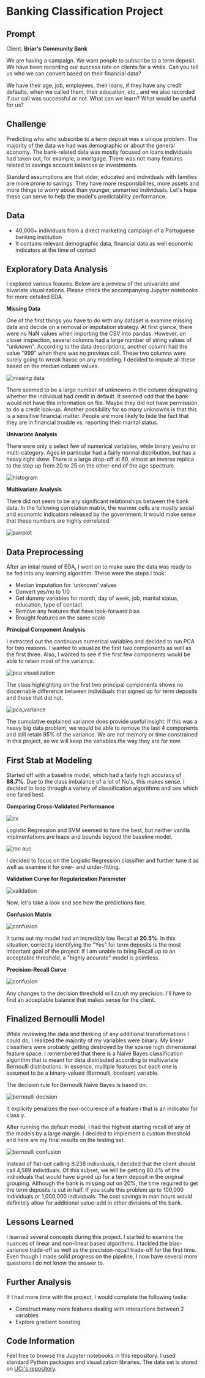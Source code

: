 # Banking Classification Project

## Prompt

Client: **Briar's Community Bank**

We are having a campaign. We want people to subscribe to a term deposit. We have been recording our success rate on clients for a while. Can you tell us who we can convert based on their financial data?

We have their age, job, employees, their loans, if they have any credit defaults, when we called them, their education, etc., and we also recorded if our call was successful or not. What can we learn? What would be useful for us?

## Challenge

Predicting who who subscribe to a term deposit was a unique problem. The majority of the data we had was demographic or about the general economy. The bank-related data was mostly focused on loans individuals had taken out, for example, a mortgage. There was not many features related to savings account balances or investments.

Standard assumptions are that older, educated and individuals with families are more prone to savings. They have more responsibilites, more assets and more things to worry about than younger, unmarried individuals. Let's hope these can serve to help the model's predictability performance.

## Data

- 40,000+ individuals from a direct marketing campaign of a Portuguese banking institution
- It contains relevant demographic data, financial data as well economic indicators at the time of contact

## Exploratory Data Analysis

I explored various feaures. Below are a preview of the univariate and bivariate visualizations. Please check the accompanying Jupyter notebooks for more detailed EDA.

**Missing Data**

One of the first things you have to do with any dataset is examine missing data and decide on a removal or imputation strategy. At first glance, there were no NaN values when importing the CSV into pandas. However, on closer inspection, several columns had a large number of string values of "unknown". According to the data descriptions, another column had the value "999" when there was no previous call. These two columns were surely going to wreak havoc on any modeling. I decided to impute all these based on the median column values.

![missing data](images/missing_data.png)

There seemed to be a large number of unknowns in the column designating whether the individual had credit in default. It seemed odd that the bank would not have this information on file. Maybe they did not have permission to do a credit look-up. Another possibility for so many unknowns is that this is a sensitive financial matter. People are more likely to hide the fact that they are in financial trouble vs. reporting their marital status.

**Univariate Analysis**

There were only a select few of numerical variables, while binary yes/no or multi-category. Ages in particular had a fairly normal distribution, but has a heavy right skew. There is a large drop-off at 60, almost an inverse replica to the step up from 20 to 25 on the other-end of the age spectrum.

![histogram](images/ages.png)

**Multivariate Analysis**

There did not seem to be any significant relationships between the bank data. In the following correlation matrix, the warmer cells are mostly social and economic indicators released by the government. It would make sense that these numbers are highly correlated.

![pairplot](images/matrix.png)

## Data Preprocessing

After an inital round of EDA, I went on to make sure the data was ready to be fed into any learning algorithm. These were the steps I took:

- Median imputation for 'unknown' values
- Convert yes/no to 1/0
- Get dummy variables for month, day of week, job, marital status, education, type of contact
- Remove any features that have look-forward bias
- Brought features on the same scale

**Principal Component Analysis**

I extracted out the continuous numerical variables and decided to run PCA for two reasons. I wanted to visualize the first two components as well as the first three. Also, I wanted to see if the first few components would be able to retain most of the variance.

![pca visualization](images/pca_visual.png)

The class highlighting on the first two principal components shows no discernable difference between individuals that signed up for term deposits and those that did not.

![pca_variance](images/pca_variance.png)

The cumulative explained variance does provide useful insight. If this was a heavy big data problem, we would be able to remove the last 4 components and still retain 95% of the variance. We are not memory or time constrained in this project, so we will keep the variables the way they are for now.

## First Stab at Modeling

Started off with a baseline model, which had a fairly high accuracy of **88.7%**. Due to the class imbalance of a lot of No's, this makes sense. I decided to loop through a variety of classification algorithms and see which one fared best.

**Comparing Cross-Validated Performance**

![cv](images/accuracy_comparison.png)

Logistic Regression and SVM seemed to fare the best, but neither vanilla implmentations are leaps and bounds beyond the baseline model.

![roc auc](images/roc_auc.png)

I decided to focus on the Logistic Regression classifier and further tune it as well as examine it for over- and under-fitting.

**Validation Curve for Regularization Parameter**

![validation](images/validation_curve.png)

Now, let's take a look and see how the predictions fare.

**Confusion Matrix**

![confusion](images/confusion_matrix.png)

It turns out my model had an incredibly low Recall at **20.5%**. In this situation, correctly identifying the "Yes" for term deposits is the most important goal of the project. If I am unable to bring Recall up to an acceptable threshold, a "highly accurate" model is pointless.

**Precision-Recall Curve**

![confusion](images/confusion_matrix.png)

Any changes to the decision threshold will crush my precision. I'll have to find an acceptable balance that makes sense for the client.

## Finalized Bernoulli Model

While reviewing the data and thinking of any additional transformations I could do, I realized the majority of my variables were binary. My linear classifiers were probably getting destroyed by the sparse high dimensional feature space. I remembered that there is a Naive Bayes classification algorithm that is meant for data distributed according to multivariate Bernoulli distributions. In essence, mulitple features but each one is assumed to be a binary-valued (Bernoulli, boolean) variable.

The decision rule for Bernoulli Naive Bayes is based on:

![bernoulli decision](images/bernoulli_decision.png)

It explicity penalizes the non-occurence of a feature *i* that is an indicator for class *y*.

After running the default model, I had the highest starting recall of any of the models by a large margin. I decided to implement a custom threshold and here are my final results on the testing set.

![bernoulli confusion](images/bernoulli_confusion.png)

Instead of flat-out calling 8,238 individuals, I decided that the client should call 4,589 individuals. Of this subset, we will be getting 80.4% of the individuals that would have signed up for a term deposit in the original grouping. Although the bank is missing out on 20%, the time required to get the term deposits is cut in half. If you scale this problem up to 100,000 individuals or 1,000,000 individuals. The cost savings in man hours would definitely allow for additional value-add in other divisions of the bank.

## Lessons Learned

I learned several concepts during this project. I started to examine the nuances of linear and non-linear based algorithms. I tackled the bias-variance trade-off as well as the precision-recall trade-off for the first time. Even though I made solid progress on the pipeline, I now have several more questions I do not know the answer to.

## Further Analysis

If I had more time with the project, I would complete the following tasks:

- Construct many more features dealing with interactions between 2 variables
- Explore gradient boosting

## Code Information

Feel free to browse the Jupyter notebooks in this repository. I used standard Python packages and visualization libraries. The data set is stored on [UCI's repository](https://archive.ics.uci.edu/ml/datasets/Bank+Marketing#).
